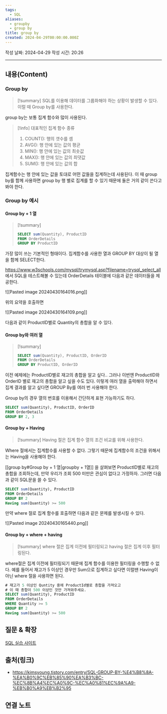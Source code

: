 ```yaml
---
tags:
  - SQL
aliases:
  - groupby
  - group by
title: group by
created: 2024-04-29T00:00:00.000Z
---
```

작성 날짜: 2024-04-29
작성 시간: 20:26


----
## 내용(Content)

### Group by

>[!summary]
>SQL를 이용해 데이터를 그룹화해야 하는 상황이 발생할 수 있다. 이럴 때 Group by를 사용한다.

group by는 보통 집계 함수와 많이 사용된다.

>[!info] 대표적인 집계 함수 종류
> 1. COUNT(): 행의 갯수를 셈
> 2. AVG(): 행 안에 있는 값의 평균
> 3. MIN(): 행 안에 있는 값의 최솟값
> 4. MAX(): 행 안에 있는 값의 최댓값
> 5. SUM(): 행 안에 있는 값의 합

집계함수는 행 안에 있는 값을 토대로 어떤 값들을 집계하는데 사용된다. 이 때 group by를 함께 사용하면 group by 행 별로 집계를 할 수 있기 때문에 둘은 거의 같이 쓴다고 봐야 한다.

### Group by 예시

#### Group by + 1 열

>[!summary]
>```SQL
>SELECT sum(Quantity), ProductID
>FROM OrderDetails
>GROUP BY ProductID
>```

가장 많이 쓰는 기본적인 형태이다. 집계함수를 사용한 열과 GROUP BY 대상이 될 열을 함께 SELECT한다.

https://www.w3schools.com/mysql/trymysql.asp?filename=trysql_select_all 에서 SQL을 테스트해볼 수 있는데 OrderDetails 테이블에 다음과 같은 데이터들을 제공한다.

![[Pasted image 20240430164016.png]]

위의 요약을 호출하면

![[Pasted image 20240430164109.png]]

다음과 같이 ProductID별로 Quantity의 총합을 알 수 있다.

#### Group by와 여러 열

>[!summary]
>```SQL
>SELECT sum(Quantity), ProductID, OrderID
>FROM OrderDetails
>GROUP BY ProductID, OrderID
>```

이전 예제에는 ProductID별로 재고의 총합을 알고 싶다.. 그러나 이번엔 ProductID와 OrderID 별로 재고의 총합을 알고 싶을 수도 있다. 이렇게 여러 열을 출력해야 하면서 집계 결과를 알고 싶다면 GROUP By를 여러 번 사용해야 한다.

Group by의 경우 열의 번호를 이용해서 간단하게 표현 가능하기도 하다.

```SQL
SELECT sum(Quantity), ProductID, OrderID 
FROM OrderDetails 
GROUP BY 2, 3
```

#### Group by + Having

>[!summary]
>Having 절은 집계 함수 열의 조건 비교를 위해 사용한다.

Where 절에서는 집계함수를 사용할 수 없다. 그렇기 때문에 집계함수의 조건을 위해서는 Having을 사용해야 한다.

[[group by#Group by + 1 열|groupby + 1열]] 을 살펴보면 ProductID별로 재고의 총합을 조회하는데, 만약 우리가 조회 500 미만은 관심이 없다고 가정하자. 그러면 다음과 같이 SQL문을 쓸 수 있다.

```SQL
SELECT sum(Quantity), ProductID
FROM OrderDetails
GROUP BY 2
Having sum(Quantity) >= 500
```

만약 where 절로 집계 함수를 호출하면 다음과 같은 문제를 발생시킬 수 있다.

![[Pasted image 20240430165440.png]]

#### Group by + where + having

>[!summary]
>where 절은 집계 이전에 필터링되고 having 절은 집계 이후 필터링된다.

where절은 집계 이전에 필터링되기 때문에 집계 함수를 이용한 필터링을 수행할 수 없다. 예를 들어서 재고가 5 이상인 경우만 Sum으로 집계하고 싶다면 이럴땐 Having이 아닌 where 절을 사용하면 된다.

```SQL
# 재고가 5 이상인 Quntity 중에 ProductId별로 총합을 가져오고
# 이 때 총합이 500 이상인 것만 가져와주세요.
SELECT sum(Quantity), ProductID
FROM OrderDetails
WHERE Quantity >= 5
GROUP BY 2
Having sum(Quantity) >= 500
```



## 질문 & 확장

[SQL 실습 사이트](https://www.w3schools.com/mysql/trymysql.asp?filename=trysql_select_all)

## 출처(링크)

- https://kimsyoung.tistory.com/entry/SQL-GROUP-BY-%E4%B8%8A-%EA%B0%9C%EB%85%90%EA%B3%BC-%EC%8B%A4%EC%A0%9C-%EC%A0%81%EC%9A%A9-%EB%B0%A9%EB%B2%95

## 연결 노트










